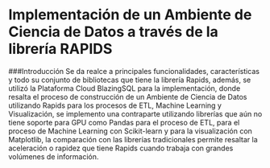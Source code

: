 # Implementación de un Ambiente de Ciencia de Datos a través de la librería RAPIDS
###Introducción
Se da realce a principales funcionalidades, características y todo su conjunto de bibliotecas que tiene la librería Rapids, además, se utilizó la Plataforma Cloud BlazingSQL para la implementación, donde resalta el proceso de construcción de un Ambiente de Ciencia de Datos utilizando Rapids para los procesos de ETL, Machine Learning y Visualización, se implemento una contraparte utilizando librerías que aún no tiene soporte para GPU como Pandas para el proceso de ETL, para el proceso de Machine Learning con Scikit-learn y para la visualización con Matplotlib, la comparación con las librerías tradicionales permite resaltar la aceleración o rapidez que tiene Rapids cuando trabaja con grandes volúmenes de información.

